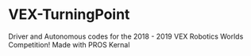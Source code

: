 # VEX-TurningPoint
Driver and Autonomous codes for the 2018 - 2019 VEX Robotics Worlds Competition! Made with PROS Kernal 
